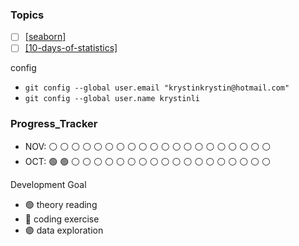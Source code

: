 ### Topics
- [ ] [[seaborn]](https://seaborn.pydata.org/tutorial.html)
- [ ] [[10-days-of-statistics]](https://www.hackerrank.com/domains/tutorials/10-days-of-statistics)

config
- `git config --global user.email "krystinkrystin@hotmail.com"`
- `git config --global user.name krystinli`

### Progress_Tracker
- NOV: :white_circle: :white_circle: :white_circle: :white_circle: :white_circle: :white_circle: :white_circle: :white_circle: :white_circle: :white_circle: :white_circle: :white_circle: :white_circle: :white_circle: :white_circle: :white_circle: :white_circle: :white_circle: :white_circle: :white_circle:  
- OCT: :green_circle: :green_circle: :white_circle: :white_circle: :white_circle: :white_circle: :white_circle: :white_circle: :white_circle: :white_circle: :white_circle: :white_circle: :white_circle: :white_circle: :white_circle: :white_circle: :white_circle: :white_circle: :white_circle: :white_circle: 

Development Goal
- :green_circle: theory reading
- :large_blue_circle: coding exercise
- :purple_circle: data exploration 





